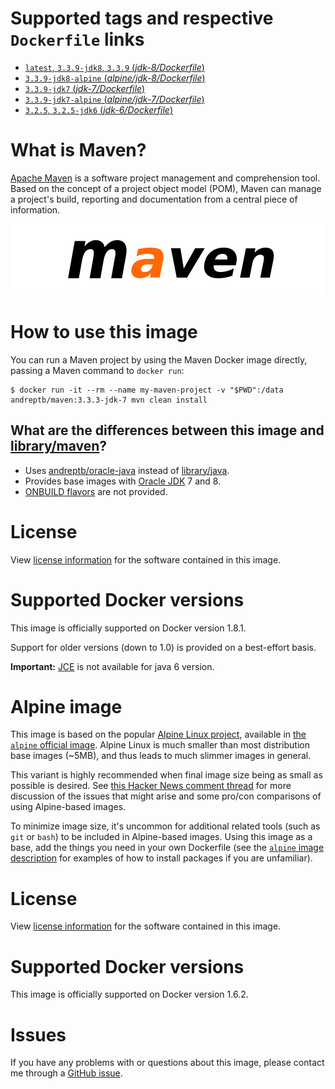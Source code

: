 # Supported tags and respective `Dockerfile` links

-	[`latest`, `3.3.9-jdk8`, `3.3.9` (*jdk-8/Dockerfile*)](https://github.com/andreptb/Dockerfiles/blob/master/maven/jdk-8/Dockerfile)
-	[`3.3.9-jdk8-alpine` (*alpine/jdk-8/Dockerfile*)](https://github.com/andreptb/Dockerfiles/blob/master/maven/alpine/jdk-8/Dockerfile)
-	[`3.3.9-jdk7` (*jdk-7/Dockerfile*)](https://github.com/andreptb/Dockerfiles/blob/master/maven/jdk-7/Dockerfile)
-	[`3.3.9-jdk7-alpine` (*alpine/jdk-7/Dockerfile*)](https://github.com/andreptb/Dockerfiles/blob/master/maven/alpine/jdk-7/Dockerfile)
-	[`3.2.5`, `3.2.5-jdk6` (*jdk-6/Dockerfile*)](https://github.com/andreptb/Dockerfiles/blob/master/maven/jdk-6/Dockerfile)

# What is Maven?

[Apache Maven](http://maven.apache.org) is a software project management and comprehension tool. Based on the concept of a project object model (POM), Maven can manage a project's build, reporting and documentation from a central piece of information.

![logo](https://raw.githubusercontent.com/docker-library/docs/master/maven/logo.png)

# How to use this image

You can run a Maven project by using the Maven Docker image directly, passing a Maven command to `docker run`:

```console
$ docker run -it --rm --name my-maven-project -v "$PWD":/data andreptb/maven:3.3.3-jdk-7 mvn clean install
```

## What are the differences between this image and [library/maven](https://github.com/carlossg/docker-maven/blob/master/jdk-7/Dockerfile)?

* Uses [andreptb/oracle-java](../oracle/java/README.md) instead of [library/java](https://github.com/docker-library/java/blob/master/openjdk-7-jdk/Dockerfile).
* Provides base images with [Oracle JDK](http://www.oracle.com/technetwork/pt/java/javase/downloads/index.html) 7 and 8.
* [ONBUILD flavors](https://github.com/carlossg/docker-maven/blob/master/jdk-8/onbuild/Dockerfile) are not provided.

# License

View [license information](https://www.apache.org/licenses/) for the software contained in this image.

# Supported Docker versions

This image is officially supported on Docker version 1.8.1.

Support for older versions (down to 1.0) is provided on a best-effort basis.

**Important:** [JCE](http://www.oracle.com/technetwork/java/javase/downloads/jce8-download-2133166.html) is not available for java 6 version.

# Alpine image

This image is based on the popular [Alpine Linux project](http://alpinelinux.org), available in [the `alpine` official image](https://hub.docker.com/_/alpine). Alpine Linux is much smaller than most distribution base images (~5MB), and thus leads to much slimmer images in general.

This variant is highly recommended when final image size being as small as possible is desired. See [this Hacker News comment thread](https://news.ycombinator.com/item?id=10782897) for more discussion of the issues that might arise and some pro/con comparisons of using Alpine-based images.

To minimize image size, it's uncommon for additional related tools (such as `git` or `bash`) to be included in Alpine-based images. Using this image as a base, add the things you need in your own Dockerfile (see the [`alpine` image description](https://hub.docker.com/_/alpine/) for examples of how to install packages if you are unfamiliar).


# License

View [license information](http://www.oracle.com/technetwork/java/javase/terms/license/index.html) for the software contained in this image.

# Supported Docker versions

This image is officially supported on Docker version 1.6.2.

# Issues

If you have any problems with or questions about this image, please contact me through a [GitHub issue](https://github.com/andreptb/Dockerfiles/issues).
